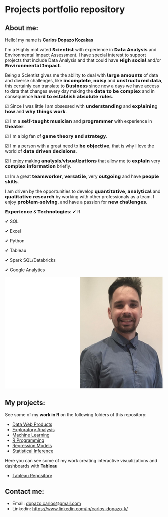 # Projects portfolio repository

## About me:
Hello! my name is **Carlos Dopazo Kozakas**

I'm a Highly motivated 𝗦𝗰𝗶𝗲𝗻𝘁𝗶𝘀𝘁 with experience in 𝗗𝗮𝘁𝗮 𝗔𝗻𝗮𝗹𝘆𝘀𝗶𝘀 and Environmental Impact Assessment. I have special interest to support projects that include Data Analysis and that could have 𝗛𝗶𝗴𝗵 𝘀𝗼𝗰𝗶𝗮𝗹 and/or 𝗘𝗻𝘃𝗶𝗿𝗼𝗻𝗺𝗲𝗻𝘁𝗮𝗹 𝗜𝗺𝗽𝗮𝗰𝘁.

Being a Scientist gives me the ability to deal with 𝗹𝗮𝗿𝗴𝗲 𝗮𝗺𝗼𝘂𝗻𝘁𝘀 of data and diverse challenges, like 𝗶𝗻𝗰𝗼𝗺𝗽𝗹𝗲𝘁𝗲, 𝗻𝗼𝗶𝘀𝘆 and 𝘂𝗻𝘀𝘁𝗿𝘂𝗰𝘁𝘂𝗿𝗲𝗱 𝗱𝗮𝘁𝗮, this certainly can translate to 𝗕𝘂𝘀𝗶𝗻𝗲𝘀𝘀 since now a days we have access to data that changes every day making the 𝗱𝗮𝘁𝗮 𝘁𝗼 𝗯𝗲 𝗰𝗼𝗺𝗽𝗹𝗲𝘅 and in consequence 𝗵𝗮𝗿𝗱 𝘁𝗼 𝗲𝘀𝘁𝗮𝗯𝗹𝗶𝘀𝗵 𝗮𝗯𝘀𝗼𝗹𝘂𝘁𝗲 𝗿𝘂𝗹𝗲𝘀.

☑ Since I was little I am obsessed with 𝘂𝗻𝗱𝗲𝗿𝘀𝘁𝗮𝗻𝗱𝗶𝗻𝗴 and 𝗲𝘅𝗽𝗹𝗮𝗶𝗻𝗶𝗻g 𝗵𝗼𝘄 and 𝘄𝗵𝘆 𝘁𝗵𝗶𝗻𝗴𝘀 𝘄𝗼𝗿𝗸.

☑ I'm a 𝘀𝗲𝗹𝗳-𝘁𝗮𝘂𝗴𝗵𝘁 𝗺𝘂𝘀𝗶𝗰𝗶𝗮𝗻 and 𝗽𝗿𝗼𝗴𝗿𝗮𝗺𝗺𝗲𝗿 with experience in 𝘁𝗵𝗲𝗮𝘁𝗲𝗿.

☑ I'm a big fan of 𝗴𝗮𝗺𝗲 𝘁𝗵𝗲𝗼𝗿𝘆 𝗮𝗻𝗱 𝘀𝘁𝗿𝗮𝘁𝗲𝗴𝘆.

☑ I'm a person with a great need to 𝗯𝗲 𝗼𝗯𝗷𝗲𝗰𝘁𝗶𝘃𝗲, that is why I love the world of 𝗱𝗮𝘁𝗮 𝗱𝗿𝗶𝘃𝗲𝗻 𝗱𝗲𝗰𝗶𝘀𝗶𝗼𝗻𝘀.

☑ I enjoy making 𝗮𝗻𝗮𝗹𝘆𝘀𝗶𝘀/𝘃𝗶𝘀𝘂𝗮𝗹𝗶𝘇𝗮𝘁𝗶𝗼𝗻𝘀 that allow me to 𝗲𝘅𝗽𝗹𝗮𝗶𝗻 very 𝗰𝗼𝗺𝗽𝗹𝗲𝘅 𝗶𝗻𝗳𝗼𝗿𝗺𝗮𝘁𝗶𝗼𝗻 briefly.

☑ Im a great 𝘁𝗲𝗮𝗺𝘄𝗼𝗿𝗸𝗲𝗿, 𝘃𝗲𝗿𝘀𝗮𝘁𝗶𝗹𝗲, very 𝗼𝘂𝘁𝗴𝗼𝗶𝗻𝗴 and have 𝗽𝗲𝗼𝗽𝗹𝗲 𝘀𝗸𝗶𝗹𝗹𝘀.

I am driven by the opportunities to develop 𝗾𝘂𝗮𝗻𝘁𝗶𝘁𝗮𝘁𝗶𝘃𝗲, 𝗮𝗻𝗮𝗹𝘆𝘁𝗶𝗰𝗮𝗹 and 𝗾𝘂𝗮𝗹𝗶𝘁𝗮𝘁𝗶𝘃𝗲 𝗿𝗲𝘀𝗲𝗮𝗿𝗰𝗵 by working with other professionals as a team. I enjoy 𝗽𝗿𝗼𝗯𝗹𝗲𝗺-𝘀𝗼𝗹𝘃𝗶𝗻𝗴, and have a passion for 𝗻𝗲𝘄 𝗰𝗵𝗮𝗹𝗹𝗲𝗻𝗴𝗲𝘀.

𝗘𝘅𝗽𝗲𝗿𝗶𝗲𝗻𝗰𝗲 & 𝗧𝗲𝗰𝗵𝗻𝗼𝗹𝗼𝗴𝗶𝗲𝘀:
✔ R

✔ SQL

✔ Excel

✔ Python

✔ Tableau

✔ Spark SQL/Databricks

✔ Google Analytics

<img src="images/CV_pic_edit.jpg" width="600px" />

## My projects:

See some of my **work in R** on the following folders of this repository:

* [Data Web Products](https://github.com/CDopazo/Project_portfolio/blob/master/R/Data%20web%20products/README.md)
* [Exploratory Analysis](https://github.com/CDopazo/Project_portfolio/blob/master/R/Exploratory%20Data%20Analysis/README.md)
* [Machine Learning](https://github.com/CDopazo/Project_portfolio/blob/master/R/Machine%20Learning/README.md)
* [R Programming](https://github.com/CDopazo/Project_portfolio/blob/master/R/R%20programming/README.md)
* [Regression Models](https://github.com/CDopazo/Project_portfolio/blob/master/R/Regression%20Models/README.md)
* [Statistical Inference](https://github.com/CDopazo/Project_portfolio/blob/master/R/Statistical%20Inference/README.md)

Here you can see some of my work creating interactive visualizations and dashboards with **Tableau**

* [Tableau Repository](https://public.tableau.com/profile/carlos.dopazo.kozakas#!/)

## Contact me:

 * Email: dopazo.carlos@gmail.com
 * Linkedin: https://www.linkedin.com/in/carlos-dopazo-k/
